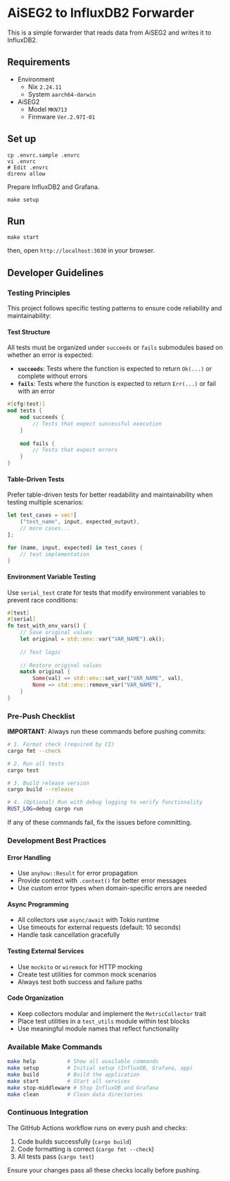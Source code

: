 # AiSEG2 to InfluxDB2 Forwarder

This is a simple forwarder that reads data from AiSEG2 and writes it to InfluxDB2.

## Requirements

- Environment
    - Nix `2.24.11`
    - System `aarch64-darwin`
- AiSEG2
    - Model `MKN713`
    - Firmware `Ver.2.97I-01`

## Set up

```shell
cp .envrc.sample .envrc
vi .envrc
# Edit .envrc
direnv allow
```

Prepare InfluxDB2 and Grafana.

```shell
make setup
```

## Run

```shell
make start
```

then, open `http://localhost:3030` in your browser.

## Developer Guidelines

### Testing Principles

This project follows specific testing patterns to ensure code reliability and maintainability:

#### Test Structure
All tests must be organized under `succeeds` or `fails` submodules based on whether an error is expected:
- **`succeeds`**: Tests where the function is expected to return `Ok(...)` or complete without errors
- **`fails`**: Tests where the function is expected to return `Err(...)` or fail with an error

```rust
#[cfg(test)]
mod tests {
    mod succeeds {
        // Tests that expect successful execution
    }
    
    mod fails {
        // Tests that expect errors
    }
}
```

#### Table-Driven Tests
Prefer table-driven tests for better readability and maintainability when testing multiple scenarios:

```rust
let test_cases = vec![
    ("test_name", input, expected_output),
    // more cases...
];

for (name, input, expected) in test_cases {
    // test implementation
}
```

#### Environment Variable Testing
Use `serial_test` crate for tests that modify environment variables to prevent race conditions:

```rust
#[test]
#[serial]
fn test_with_env_vars() {
    // Save original values
    let original = std::env::var("VAR_NAME").ok();
    
    // Test logic
    
    // Restore original values
    match original {
        Some(val) => std::env::set_var("VAR_NAME", val),
        None => std::env::remove_var("VAR_NAME"),
    }
}
```

### Pre-Push Checklist

**IMPORTANT**: Always run these commands before pushing commits:

```bash
# 1. Format check (required by CI)
cargo fmt --check

# 2. Run all tests
cargo test

# 3. Build release version
cargo build --release

# 4. (Optional) Run with debug logging to verify functionality
RUST_LOG=debug cargo run
```

If any of these commands fail, fix the issues before committing.

### Development Best Practices

#### Error Handling
- Use `anyhow::Result` for error propagation
- Provide context with `.context()` for better error messages
- Use custom error types when domain-specific errors are needed

#### Async Programming
- All collectors use `async/await` with Tokio runtime
- Use timeouts for external requests (default: 10 seconds)
- Handle task cancellation gracefully

#### Testing External Services
- Use `mockito` or `wiremock` for HTTP mocking
- Create test utilities for common mock scenarios
- Always test both success and failure paths

#### Code Organization
- Keep collectors modular and implement the `MetricCollector` trait
- Place test utilities in a `test_utils` module within test blocks
- Use meaningful module names that reflect functionality

### Available Make Commands

```bash
make help          # Show all available commands
make setup         # Initial setup (InfluxDB, Grafana, app)
make build         # Build the application
make start         # Start all services
make stop-middleware # Stop InfluxDB and Grafana
make clean         # Clean data directories
```

### Continuous Integration

The GitHub Actions workflow runs on every push and checks:
1. Code builds successfully (`cargo build`)
2. Code formatting is correct (`cargo fmt --check`)
3. All tests pass (`cargo test`)

Ensure your changes pass all these checks locally before pushing.
